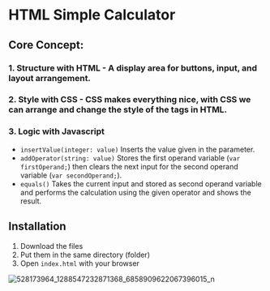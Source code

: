 # HTML Simple Calculator

## Core Concept:
### 1. Structure with HTML - A display area for buttons, input, and layout arrangement.
### 2. Style with CSS - CSS makes everything nice, with CSS we can arrange and change the style of the tags in HTML.
### 3. Logic with Javascript
-  `insertValue(integer: value)` Inserts the value given in the parameter.
- `addOperator(string: value)` Stores the first operand variable (`var firstOperand;`) then clears the next input for the second operand variable  (`var secondOperand;`).
- `equals()` Takes the current input and stored as second operand variable and performs the calculation using the given operator and shows the result.

## Installation
1. Download the files
2. Put them in the same directory (folder)
3. Open `index.html` with your browser

![528173964_1288547232871368_6858909622067396015_n](https://github.com/user-attachments/assets/a2d5bcd1-64ee-4af0-a087-c09edbef48fb)
